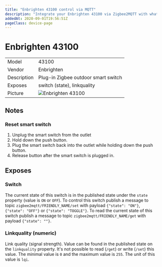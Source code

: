 ```yaml
---
title: "Enbrighten 43100 control via MQTT"
description: "Integrate your Enbrighten 43100 via Zigbee2MQTT with whatever smart home infrastructure you are using without the vendor's bridge or gateway."
addedAt: 2020-09-01T19:56:51Z
pageClass: device-page
---
```


<!-- !!!! -->
<!-- ATTENTION: This file is auto-generated through docgen! -->
<!-- You can only edit the "Notes"-Section between the two comment lines "Notes BEGIN" and "Notes END". -->
<!-- Do not use h1 or h2 heading within "## Notes"-Section. -->
<!-- !!!! -->

# Enbrighten 43100

|     |     |
|-----|-----|
| Model | 43100  |
| Vendor  | Enbrighten  |
| Description | Plug-in Zigbee outdoor smart switch |
| Exposes | switch (state), linkquality |
| Picture | ![Enbrighten 43100](https://www.zigbee2mqtt.io/images/devices/43100.jpg) |


<!-- Notes BEGIN: You can edit here. Add "## Notes" headline if not already present. -->
## Notes


### Reset smart switch 

1. Unplug the smart switch from the outlet
2. Hold down the push button.
3. Plug the smart switch back into the outlet while holding down the push button.
4. Release button after the smart switch is plugged in.
<!-- Notes END: Do not edit below this line -->



## Exposes

### Switch 
The current state of this switch is in the published state under the `state` property (value is `ON` or `OFF`).
To control this switch publish a message to topic `zigbee2mqtt/FRIENDLY_NAME/set` with payload `{"state": "ON"}`, `{"state": "OFF"}` or `{"state": "TOGGLE"}`.
To read the current state of this switch publish a message to topic `zigbee2mqtt/FRIENDLY_NAME/get` with payload `{"state": ""}`.

### Linkquality (numeric)
Link quality (signal strength).
Value can be found in the published state on the `linkquality` property.
It's not possible to read (`/get`) or write (`/set`) this value.
The minimal value is `0` and the maximum value is `255`.
The unit of this value is `lqi`.

